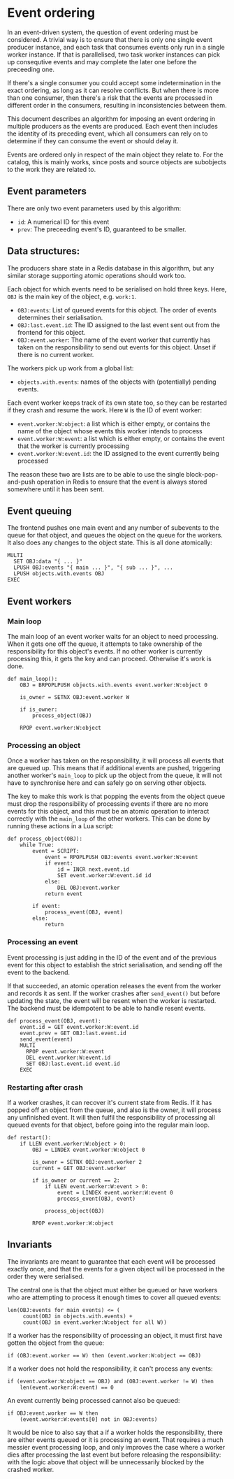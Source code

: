 # Event ordering

In an event-driven system, the question of event ordering must be
considered.  A trivial way is to ensure that there is only one single
event producer instance, and each task that consumes events only run
in a single worker instance.  If that is parallelised, two task worker
instances can pick up consequtive events and may complete the later
one before the preceeding one.

If there's a single consumer you could accept some indetermination in
the exact ordering, as long as it can resolve conflicts.  But when
there is more than one consumer, then there's a risk that the events
are processed in different order in the consumers, resulting in
inconsistencies between them.

This document describes an algorithm for imposing an event ordering in
multiple producers as the events are produced.  Each event then
includes the identity of its preceding event, which all consumers can
rely on to determine if they can consume the event or should delay it.

Events are ordered only in respect of the main object they relate to.
For the catalog, this is mainly works, since posts and source objects
are subobjects to the work they are related to.


## Event parameters

There are only two event parameters used by this algorithm:

* `id`: A numerical ID for this event
* `prev`: The preceeding event's ID, guaranteed to be smaller.


## Data structures:

The producers share state in a Redis database in this algorithm, but
any similar storage supporting atomic operations should work too.

Each object for which events need to be serialised on hold three keys.
Here, `OBJ` is the main key of the object, e.g. `work:1`.

* `OBJ:events`: List of queued events for this object.  The order of events
  determines their serialisation.
* `OBJ:last.event.id`: The ID assigned to the last event sent out from
  the frontend for this object.
* `OBJ:event.worker`: The name of the event worker that currently has
  taken on the responsibility to send out events for this object.
  Unset if there is no current worker.
  

The workers pick up work from a global list:

* `objects.with.events`: names of the objects with (potentially)
  pending events.


Each event worker keeps track of its own state too, so they can be
restarted if they crash and resume the work.  Here `W` is the ID of
event worker:

* `event.worker:W:object`: a list which is either empty, or contains
  the name of the object whose events this worker intends to process
* `event.worker:W:event`: a list which is either empty, or contains
  the event that the worker is currently processing
* `event.worker:W:event.id`: the ID assigned to the event currently
  being processed

The reason these two are lists are to be able to use the single
block-pop-and-push operation in Redis to ensure that the event is
always stored somewhere until it has been sent.


## Event queuing

The frontend pushes one main event and any number of subevents to the
queue for that object, and queues the object on the queue for the
workers.  It also does any changes to the object state.  This is all
done atomically:

    MULTI
      SET OBJ:data "{ ... }"
      LPUSH OBJ:events "{ main ... }", "{ sub ... }", ...
      LPUSH objects.with.events OBJ
    EXEC

    
## Event workers

### Main loop

The main loop of an event worker waits for an object to need
processing.  When it gets one off the queue, it attempts to take
ownership of the responsibility for this object's events.  If no other
worker is currently processing this, it gets the key and can proceed.
Otherwise it's work is done.

    def main_loop():
        OBJ = BRPOPLPUSH objects.with.events event.worker:W:object 0
        
        is_owner = SETNX OBJ:event.worker W
    
        if is_owner:
            process_object(OBJ)
    
        RPOP event.worker:W:object
    

### Processing an object

Once a worker has taken on the responsibility, it will process all
events that are queued up.  This means that if additional events are
pushed, triggering another worker's `main_loop` to pick up the object
from the queue, it will not have to synchronise here and can safely go
on serving other objects.

The key to make this work is that popping the events from the object
queue must drop the responsibility of processing events if there are
no more events for this object, and this must be an atomic operation
to interact correctly with the `main_loop` of the other workers.  This
can be done by running these actions in a Lua script:

    def process_object(OBJ):
        while True:
            event = SCRIPT: 
                event = RPOPLPUSH OBJ:events event.worker:W:event
                if event:
                    id = INCR next.event.id
                    SET event.worker:W:event.id id
                else:
                    DEL OBJ:event.worker
                return event
    
            if event:
                process_event(OBJ, event)
            else:
                return


### Processing an event

Event processing is just adding in the ID of the event and of the
previous event for this object to establish the strict serialisation,
and sending off the event to the backend.

If that succeeded, an atomic operation releases the event from the
worker and records it as sent.  If the worker crashes after
`send_event()` but before updating the state, the event will be resent
when the worker is restarted.  The backend must be idempotent to be
able to handle resent events.

    def process_event(OBJ, event):
        event.id = GET event.worker:W:event.id
        event.prev = GET OBJ:last.event.id
        send_event(event)
        MULTI
          RPOP event.worker:W:event
          DEL event.worker:W:event.id
          SET OBJ:last.event.id event.id
        EXEC

     
### Restarting after crash

If a worker crashes, it can recover it's current state from Redis.  If
it has popped off an object from the queue, and also is the owner, it
will process any unfinished event.  It will then fulfil the
responsibility of processing all queued events for that object, before
going into the regular main loop.


    def restart():
        if LLEN event.worker:W:object > 0:
            OBJ = LINDEX event.worker:W:object 0
    
            is_owner = SETNX OBJ:event.worker 2
            current = GET OBJ:event.worker
    
            if is_owner or current == 2:
                if LLEN event.worker:W:event > 0:
                    event = LINDEX event.worker:W:event 0
                    process_event(OBJ, event)
        
                process_object(OBJ)
         
            RPOP event.worker:W:object

                    
## Invariants

The invariants are meant to guarantee that each event will be
processed exactly once, and that the events for a given object will be
processed in the order they were serialised.


The central one is that the object must either be queued or have
workers who are attempting to process it enough times to cover all
queued events:

    len(OBJ:events for main events) <= (
         count(OBJ in objects.with.events) + 
         count(OBJ in event.worker:W:object for all W))
    

If a worker has the responsibility of processing an object, it must
first have gotten the object from the queue:

    if (OBJ:event.worker == W) then (event.worker:W:object == OBJ)


If a worker does not hold the responsibility, it can't process any events:

    if (event.worker:W:object == OBJ) and (OBJ:event.worker != W) then 
        len(event.worker:W:event) == 0

        
An event currently being processed cannot also be queued:

    if OBJ:event.worker == W then
        (event.worker:W:events[0] not in OBJ:events)


It would be nice to also say that a if a worker holds the
responsibility, there are either events queued or it is processing an
event.  That requires a much messier event processing loop, and only
improves the case where a worker dies after processing the last
event but before releasing the responsibility: with the logic above
that object will be unnecessarily blocked by the crashed worker.
